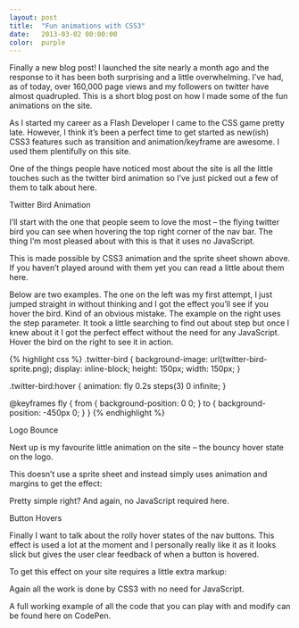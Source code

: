 ```yaml
---
layout: post
title:  "Fun animations with CSS3"
date:   2013-03-02 00:00:00
color:  purple
---
```


Finally a new blog post! I launched the site nearly a month ago and the response to it has been both surprising and a little overwhelming. I’ve had, as of today, over 160,000 page views and my followers on twitter have almost quadrupled. This is a short blog post on how I made some of the fun animations on the site.

As I started my career as a Flash Developer I came to the CSS game pretty late. However, I think it’s been a perfect time to get started as new(ish) CSS3 features such as transition and animation/keyframe are awesome. I used them plentifully on this site.

One of the things people have noticed most about the site is all the little touches such as the twitter bird animation so I’ve just picked out a few of them to talk about here.

Twitter Bird Animation

I’ll start with the one that people seem to love the most – the flying twitter bird you can see when hovering the top right corner of the nav bar. The thing I’m most pleased about with this is that it uses no JavaScript.

This is made possible by CSS3 animation and the sprite sheet shown above. If you haven’t played around with them yet you can read a little about them here.

Below are two examples. The one on the left was my first attempt, I just jumped straight in without thinking and I got the effect you’ll see if you hover the bird. Kind of an obvious mistake. The example on the right uses the step parameter. It took a little searching to find out about step but once I knew about it I got the perfect effect without the need for any JavaScript. Hover the bird on the right to see it in action.

{% highlight css %}
.twitter-bird {
    background-image: url(twitter-bird-sprite.png);
    display: inline-block;
    height: 150px;
    width: 150px;
}

.twitter-bird:hover {
    animation: fly 0.2s steps(3) 0 infinite;
}

@keyframes fly {
    from { background-position: 0 0; }
    to { background-position: -450px 0; }
}
{% endhighlight %}

Logo Bounce

Next up is my favourite little animation on the site – the bouncy hover state on the logo.

This doesn’t use a sprite sheet and instead simply uses animation and margins to get the effect:

Pretty simple right? And again, no JavaScript required here.

Button Hovers

Finally I want to talk about the rolly hover states of the nav buttons. This effect is used a lot at the moment and I personally really like it as it looks slick but gives the user clear feedback of when a button is hovered.

To get this effect on your site requires a little extra markup:

Again all the work is done by CSS3 with no need for JavaScript.

A full working example of all the code that you can play with and modify can be found here on CodePen.
